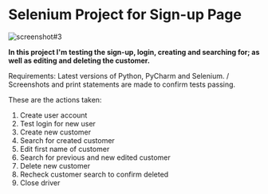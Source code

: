 # Selenium Project for Sign-up Page
![screenshot#3](https://user-images.githubusercontent.com/45835546/227117616-98e0584c-bde3-4812-9a99-25a60bf85dac.png)

**In this project I'm testing the sign-up, login, creating and searching for; as well as editing and deleting the customer.**

Requirements: Latest versions of Python, PyCharm and Selenium. /
Screenshots and print statements are made to confirm tests passing.

These are the actions taken:

1) Create user account
2) Test login for new user
3) Create new customer 
4) Search for created customer
5) Edit first name of customer
6) Search for previous and new edited customer
7) Delete new customer
8) Recheck customer search to confirm deleted
9) Close driver
